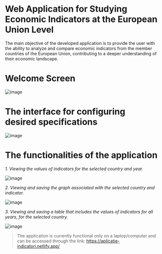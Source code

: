 # Web Application for Studying Economic Indicators at the European Union Level

The main objective of the developed application is to provide the user with the ability to analyze and compare economic indicators from the member countries of the European Union, contributing to a deeper understanding of their economic landscape.

# Welcome Screen
![image](https://github.com/bie24/aplicatie/assets/32037529/94fb02ed-acb3-43d3-b8e4-d7243b133f38)

# The interface for configuring desired specifications
![image](https://github.com/bie24/aplicatie/assets/32037529/7fa54229-0c52-40de-ac60-adbd5992b35b)

# The functionalities of the application

_1. Viewing the values of indicators for the selected country and year._
   
![image](https://github.com/bie24/aplicatie/assets/32037529/bec874fc-fec9-42b2-ab45-7c74884a1a90)

_2. Viewing and saving the graph associated with the selected country and indicator._

![image](https://github.com/bie24/aplicatie/assets/32037529/e3029e6f-efc1-4f0e-9fec-9cde54055139)

_3. Viewing and saving a table that includes the values of indicators for all years, for the selected country._

![image](https://github.com/bie24/aplicatie/assets/32037529/08be45cc-f369-4595-8f40-9e362d451d12)

> The application is currently functional only on a laptop/computer and can be accessed through the link: https://aplicatie-indicatori.netlify.app/
